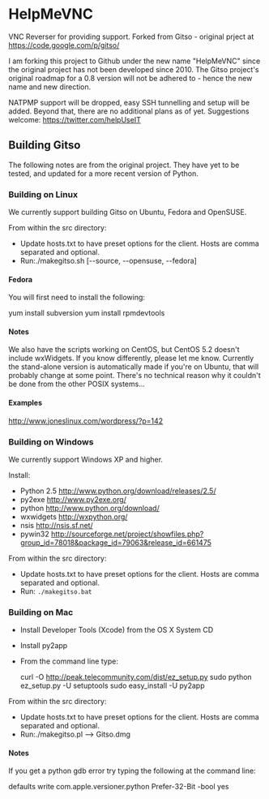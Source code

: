 # HelpMeVNC

VNC Reverser for providing support. Forked from Gitso - original prject at <https://code.google.com/p/gitso/>

I am forking this project to Github under the new name "HelpMeVNC" since the original project has not been developed since 2010. The Gitso project's original roadmap for a 0.8 version will not be adhered to - hence the new name and new direction.

NATPMP support will be dropped, easy SSH tunnelling and setup will be added. Beyond that, there are no additional plans as of yet. Suggestions welcome: <https://twitter.com/helpUseIT>

## Building Gitso

The following notes are from the original project. They have yet to be tested, and updated for a more recent version of Python.

### Building on Linux

We currently support building Gitso on Ubuntu, Fedora and OpenSUSE.

From within the src directory:

* Update hosts.txt to have preset options for the client. Hosts are comma separated and optional.
* Run:./makegitso.sh [--source, --opensuse, --fedora] 

#### Fedora

You will first need to install the following:

  yum install subversion
  yum install rpmdevtools 

#### Notes

We also have the scripts working on CentOS, but CentOS 5.2 doesn't include wxWidgets. If you know differently, please let me know.
Currently the stand-alone version is automatically made if you're on Ubuntu, that will probably change at some point. There's no technical reason why it couldn't be done from the other POSIX systems... 

#### Examples

http://www.joneslinux.com/wordpress/?p=142 

### Building on Windows

We currently support Windows XP and higher.

Install:
* Python 2.5 <http://www.python.org/download/releases/2.5/>
* py2exe <http://www.py2exe.org/>
* python <http://www.python.org/download/>
* wxwidgets <http://wxpython.org/>
* nsis <http://nsis.sf.net/>
* pywin32 <http://sourceforge.net/project/showfiles.php?group_id=78018&package_id=79063&release_id=661475>

From within the src directory:
* Update hosts.txt to have preset options for the client. Hosts are comma separated and optional.
* Run: `./makegitso.bat`

### Building on Mac

* Install Developer Tools (Xcode) from the OS X System CD
* Install py2app
* From the command line type:

  curl -O http://peak.telecommunity.com/dist/ez_setup.py
  sudo python ez_setup.py -U setuptools
  sudo easy_install -U py2app

From within the src directory:
* Update hosts.txt to have preset options for the client. Hosts are comma separated and optional.
* Run:./makegitso.pl --> Gitso.dmg 

#### Notes

If you get a python gdb error try typing the following at the command line:

  defaults write com.apple.versioner.python Prefer-32-Bit -bool yes 
